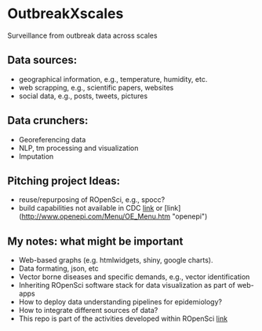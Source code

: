 # OutbreakXscales
Surveillance from outbreak data across scales

## Data sources:
- geographical information, e.g., temperature, humidity, etc.
- web scrapping, e.g., scientific papers, websites
- social data, e.g., posts, tweets, pictures

## Data crunchers:
- Georeferencing data
- NLP, tm processing and visualization
- Imputation

## Pitching project Ideas:
- reuse/repurposing of ROpenSci, e.g., spocc?
- build capabilities not available in CDC [link](https://epiinfo.codeplex.com/ "epi-info") or [link] (http://www.openepi.com/Menu/OE_Menu.htm "openepi")

## My notes: what might be important
- Web-based graphs (e.g. htmlwidgets, shiny, google charts). 
- Data formating, json, etc
- Vector borne diseases and specific demands, e.g., vector identification
- Inheriting ROpenSci software stack for data visualization as part of web-apps
- How to deploy data understanding pipelines for epidemiology?
- How to integrate different sources of data?
- This repo is part of the activities developed within ROpenSci [link](http://hackout3.ropensci.org/ "hackathon")


